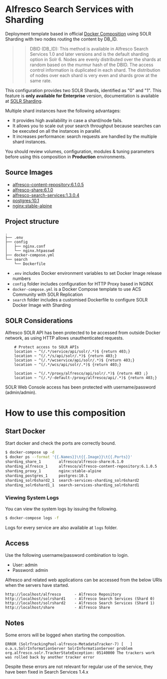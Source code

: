 # Alfresco Search Services with Sharding

Deployment template based in official [Docker Composition](https://github.com/Alfresco/acs-community-deployment/tree/master/docker-compose) using SOLR Sharding with two nodes routing the content by DB_ID.

>> DBID (DB_ID): This method is available in Alfresco Search Services 1.0 and later versions and is the default sharding option in Solr 6. Nodes are evenly distributed over the shards at random based on the murmur hash of the DBID. The access control information is duplicated in each shard. The distribution of nodes over each shard is very even and shards grow at the same rate.

This configuration provides two SOLR Shards, identified as "0" and "1". This feature is **only available for Enterprise** version, documentation is available at [SOLR Sharding](https://docs.alfresco.com/search-enterprise/concepts/solr-shard-overview.html).

Multiple shard instances have the following advantages:

* It provides high availability in case a shard/node fails.
* It allows you to scale out your search throughput because searches can be executed on all the instances in parallel.
* It increases performance: search requests are handled by the multiple shard instances.

You should review volumes, configuration, modules & tuning parameters before using this composition in **Production** environments.

## Source Images

* [alfresco-content-repository:6.1.0.5](https://hub.docker.com/r/alfresco/alfresco-content-repository)
* [alfresco-share:6.1.0](https://hub.docker.com/r/alfresco/alfresco-share)
* [alfresco-search-services:1.3.0.4](https://hub.docker.com/r/alfresco/alfresco-search-services)
* [postgres:10.1](https://hub.docker.com/_/postgres)
* [nginx:stable-alpine](https://hub.docker.com/_/nginx)

## Project structure

```
.
├── .env
├── config
│   ├── nginx.conf
│   └── nginx.htpasswd
├── docker-compose.yml
└── search
    └── Dockerfile
```

* `.env` includes Docker environment variables to set Docker Image release numbers
* `config` folder includes configuration for HTTP Proxy based in NGINX
* `docker-compose.yml` is a Docker Compose template to use ACS Community with SOLR Replication
* `search` folder includes a customised Dockerfile to configure SOLR Docker Image with Sharding

## SOLR Considerations

Alfresco SOLR API has been protected to be accessed from outside Docker network, as using HTTP allows unauthenticated requests.

```
    # Protect access to SOLR APIs
    location ~ ^(/.*/service/api/solr/.*)$ {return 403;}
    location ~ ^(/.*/s/api/solr/.*)$ {return 403;}
    location ~ ^(/.*/wcservice/api/solr/.*)$ {return 403;}
    location ~ ^(/.*/wcs/api/solr/.*)$ {return 403;}

    location ~ ^(/.*/proxy/alfresco/api/solr/.*)$ {return 403 ;}
    location ~ ^(/.*/-default-/proxy/alfresco/api/.*)$ {return 403;}
```

SOLR Web Console access has been protected with username/password (admin/admin).


# How to use this composition

## Start Docker

Start docker and check the ports are correctly bound.

```bash
$ docker-compose up -d
$ docker ps --format '{{.Names}}\t{{.Image}}\t{{.Ports}}'
sharding_share_1        alfresco/alfresco-share:6.1.0                     8000/tcp, 8080/tcp
sharding_alfresco_1     alfresco/alfresco-content-repository:6.1.0.5      8080/tcp
sharding_proxy_1        nginx:stable-alpine                               0.0.0.0:80->80/tcp
sharding_postgres_1     postgres:10.1                                     0.0.0.0:5432->5432/tcp
sharding_solr6shard2_1  search-services-sharding_solr6shard2              8983/tcp
sharding_solr6shard1_1  search-services-sharding_solr6shard1              8983/tcp
```

### Viewing System Logs

You can view the system logs by issuing the following.

```bash
$ docker-compose logs -f
```

Logs for every service are also available at `logs` folder.

## Access

Use the following username/password combination to login.

 - User: admin
 - Password: admin

Alfresco and related web applications can be accessed from the below URIs when the servers have started.

```
http://localhost/alfresco      - Alfresco Repository
http://localhost/solrshard1    - Alfresco Search Services (Shard 0)
http://localhost/solrshard2    - Alfresco Search Services (Shard 1)
http://localhost/share         - Alfresco Share
```

## Notes

Some errors will be logged when starting the composition.

```
ERROR (SolrTrackingPool-alfresco-MetadataTracker-7) [   ] o.a.s.SolrInformationServer SolrInformationServer problem
org.alfresco.solr.TrackerStateException: 05140000 The trackers work was rolled back by another tracker error
```

Despite these errors are not relevant for regular use of the service, they have been fixed in Search Services 1.4.x
